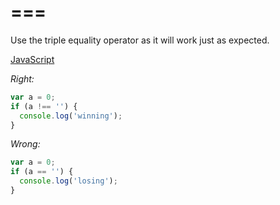 # ===

Use the triple equality operator as it will work just as expected.

[JavaScript](../js/eqeqeq.js)

*Right:*

```js
var a = 0;
if (a !== '') {
  console.log('winning');
}
```

*Wrong:*

```js
var a = 0;
if (a == '') {
  console.log('losing');
}
```